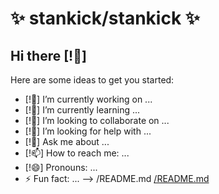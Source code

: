 # ✨ stankick/stankick ✨

## Hi there [!👋] 



Here are some ideas to get you started:

- [!🔭]  I’m currently working on ...
- [!🌱] I’m currently learning ...
- [!👯] I’m looking to collaborate on ...
- [!🤔] I’m looking for help with ...
- [!💬] Ask me about ...
- [!📫] How to reach me: ...
- [!😄] Pronouns: ...
- ⚡ Fun fact: ...
-->
/README.md
      [/README.md](/README.md)
